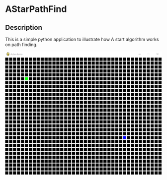 # AStarPathFind
## Description
This is a simple python application to illustrate how A start algorithm works on path finding.

![](/demo.gif)
